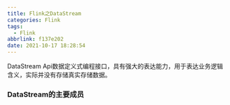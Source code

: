 ```yaml
---
title: Flink之DataStream
categories: Flink
tags:
  - Flink
abbrlink: f137e202
date: 2021-10-17 18:28:54
---
```




DataStream Api数据定义式编程接口，具有强大的表达能力，用于表达业务逻辑含义，实际并没有存储真实存储数据。

 

### DataStream的主要成员







